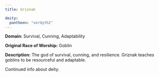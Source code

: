 ```yaml
---
title: Griznak

deity: 
  pantheon: "verdyth2"
---
```


**Domain:** Survival, Cunning, Adaptability

**Original Race of Worship:** Goblin

**Description:** The god of survival, cunning, and resilience. Griznak teaches goblins to be resourceful and adaptable.

<!--more-->

<div class="todo">Continued info about deity.</div>